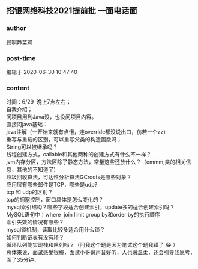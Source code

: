 ## 招银网络科技2021提前批 一面电话面
### author 
顾啊静菜鸡
### post-time 

编辑于  2020-06-30 10:47:40
### content 
<div class="post-topic-des nc-post-content">
 <div>
  时间：6/29  晚上7点左右；
 </div>
 <div>
  自我介绍；
 </div>
 <div>
  问项目用到Java没，也没问项目内容。
 </div>
 <div>
  直接问java基础：
 </div>
 <div>
  java注解（一开始来就有点懵，连override都没说出口，仿若一个zz）
 </div>
 <div>
  重写与重载的区别，可以重写父类的构造函数吗；
 </div>
 <div>
  String可以被继承吗？
 </div>
 <div>
  线程创建方式，callable和其他两种的创建方式有什么不一样？
 </div>
 <div>
  jvm内存分区，方法区除了静态方法，常量这些还放什么？（emmm,类的相关信息，其他的不知道了）
 </div>
 <div>
  垃圾回收算法，可达性分析算法GCroots是哪些对象？
 </div>
 <div>
  应用层有哪些邮件是TCP，哪些是udp?
 </div>
 <div>
  tcp 和 udp的区别？
 </div>
 <div>
  tcp的拥塞控制，窗口具体是怎么变化的？
 </div>
 <div>
  mysql索引结构？哪些字段适合创建索引，update多的适合创建索引吗？
 </div>
 <div>
  MySQL语句中：where  join limit group by和order by的执行顺序
 </div>
 <div>
  索引失效的情况有哪些？
 </div>
 <div>
  mysql锁机制，读取比较多适合用什么锁？
 </div>
 <div>
  如何判断链表有没有环？
 </div>
 <div>
  循环队列能实现栈和队列吗？（问我这个题是因为笔试这个题我错了
  <span>
   😂
  </span>
  ）
 </div>
 <div>
  总体来说，面试感受很棒，面试小哥哥声音好听，人也贼温柔，还会引导我思考，面了35分钟。
 </div>
</div>
